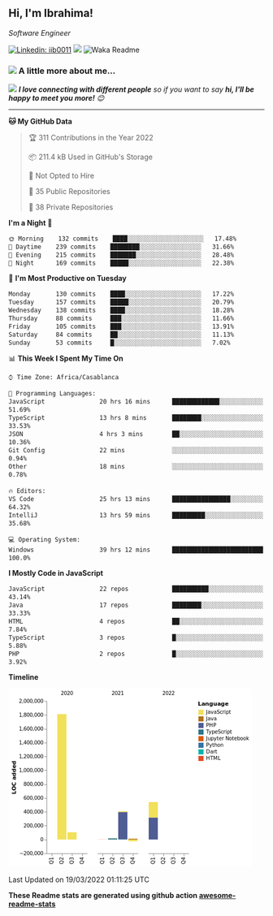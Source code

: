 <h2>Hi, I'm Ibrahima! </h2>
<p><em>Software Engineer 
</em></p>


[![Linkedin: iib0011](https://img.shields.io/badge/-iib0011-blue?style=flat-square&logo=Linkedin&logoColor=white&link=https://www.linkedin.com/in/iib0011/)](https://www.linkedin.com/in/iib0011/)
![](https://visitor-badge.glitch.me/badge?page_id=iib0011)
![Waka Readme](https://github.com/iib0011/iib0011/workflows/Waka%20Readme/badge.svg)


### <img src="https://media.giphy.com/media/VgCDAzcKvsR6OM0uWg/giphy.gif" width="50"> A little more about me...  


<img src="https://media.giphy.com/media/LnQjpWaON8nhr21vNW/giphy.gif" width="60"> <em><b>I love connecting with different people</b> so if you want to say <b>hi, I'll be happy to meet you more!</b> 😊</em>

---
<!--START_SECTION:waka-->
**🐱 My GitHub Data** 

> 🏆 311 Contributions in the Year 2022
 > 
> 📦 211.4 kB Used in GitHub's Storage 
 > 
> 🚫 Not Opted to Hire
 > 
> 📜 35 Public Repositories 
 > 
> 🔑 38 Private Repositories  
 > 
**I'm a Night 🦉** 

```text
🌞 Morning    132 commits    ████░░░░░░░░░░░░░░░░░░░░░   17.48% 
🌆 Daytime    239 commits    ████████░░░░░░░░░░░░░░░░░   31.66% 
🌃 Evening    215 commits    ███████░░░░░░░░░░░░░░░░░░   28.48% 
🌙 Night      169 commits    █████░░░░░░░░░░░░░░░░░░░░   22.38%

```
📅 **I'm Most Productive on Tuesday** 

```text
Monday       130 commits    ████░░░░░░░░░░░░░░░░░░░░░   17.22% 
Tuesday      157 commits    █████░░░░░░░░░░░░░░░░░░░░   20.79% 
Wednesday    138 commits    ████░░░░░░░░░░░░░░░░░░░░░   18.28% 
Thursday     88 commits     ███░░░░░░░░░░░░░░░░░░░░░░   11.66% 
Friday       105 commits    ███░░░░░░░░░░░░░░░░░░░░░░   13.91% 
Saturday     84 commits     ██░░░░░░░░░░░░░░░░░░░░░░░   11.13% 
Sunday       53 commits     █░░░░░░░░░░░░░░░░░░░░░░░░   7.02%

```


📊 **This Week I Spent My Time On** 

```text
⌚︎ Time Zone: Africa/Casablanca

💬 Programming Languages: 
JavaScript               20 hrs 16 mins      █████████████░░░░░░░░░░░░   51.69% 
TypeScript               13 hrs 8 mins       ████████░░░░░░░░░░░░░░░░░   33.53% 
JSON                     4 hrs 3 mins        ██░░░░░░░░░░░░░░░░░░░░░░░   10.36% 
Git Config               22 mins             ░░░░░░░░░░░░░░░░░░░░░░░░░   0.94% 
Other                    18 mins             ░░░░░░░░░░░░░░░░░░░░░░░░░   0.78%

🔥 Editors: 
VS Code                  25 hrs 13 mins      ████████████████░░░░░░░░░   64.32% 
IntelliJ                 13 hrs 59 mins      █████████░░░░░░░░░░░░░░░░   35.68%

💻 Operating System: 
Windows                  39 hrs 12 mins      █████████████████████████   100.0%

```

**I Mostly Code in JavaScript** 

```text
JavaScript               22 repos            ██████████░░░░░░░░░░░░░░░   43.14% 
Java                     17 repos            ████████░░░░░░░░░░░░░░░░░   33.33% 
HTML                     4 repos             ██░░░░░░░░░░░░░░░░░░░░░░░   7.84% 
TypeScript               3 repos             █░░░░░░░░░░░░░░░░░░░░░░░░   5.88% 
PHP                      2 repos             █░░░░░░░░░░░░░░░░░░░░░░░░   3.92%

```


**Timeline**

![Chart not found](https://raw.githubusercontent.com/iib0011/iib0011/master/charts/bar_graph.png) 


 Last Updated on 19/03/2022 01:11:25 UTC
<!--END_SECTION:waka-->

**These Readme stats are generated using github action [awesome-readme-stats](https://github.com/iib0011/waka-readme-stats)**
